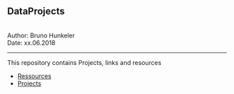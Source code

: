 <h2>DataProjects</h2>
<br>
Author: Bruno Hunkeler<br> 
Date:   xx.06.2018<br>
<hr>

This repository contains Projects, links and resources 

* [Ressources](https://github.com/bhunkeler/DataProjects/tree/master/Ressources)
* [Projects](https://github.com/bhunkeler/DataProjects/tree/master/Projects)
